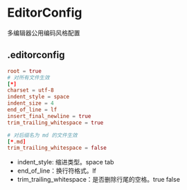 # EditorConfig

多编辑器公用编码风格配置

## .editorconfig

```conf
root = true
# 对所有文件生效
[*]
charset = utf-8
indent_style = space
indent_size = 4
end_of_line = lf
insert_final_newline = true
trim_trailing_whitespace = true

# 对后缀名为 md 的文件生效
[*.md]
trim_trailing_whitespace = false
```

-   indent_style: 缩进类型。space tab
-   end_of_line：换行符格式。lf
-   trim_trailing_whitespace：是否删除行尾的空格。true false
